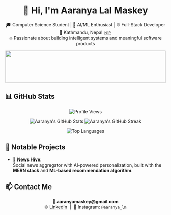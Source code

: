 

<h1 align="center">👋 Hi, I'm Aaranya Lal Maskey</h1>

<p align="center">
🎓 Computer Science Student | 🧠 AI/ML Enthusiast | 🌐 Full-Stack Developer <br>
📍 Kathmandu, Nepal 🇳🇵 <br>
🔥 Passionate about building intelligent systems and meaningful software products
</p>
<!-- Banner GIF -->
<img src="https://media.giphy.com/media/LmNwrBhejkK9EFP504/giphy.gif" width="100%" style="max-height: 100px; object-fit: cover;" />

## 📊 GitHub Stats

<p align="center">
  <img src="https://komarev.com/ghpvc/?username=AaranyaLM&label=Profile%20views&color=ff69b4&style=flat-square" alt="Profile Views" />
</p>

<p align="center">
  <img src="https://github-readme-stats.vercel.app/api?username=AaranyaLM&show_icons=true&theme=radical&hide=prs" alt="Aaranya's GitHub Stats" />
  <img src="https://github-readme-streak-stats.herokuapp.com/?user=AaranyaLM&theme=radical" alt="Aaranya's GitHub Streak" />
</p>

<p align="center">
  <img src="https://github-readme-stats.vercel.app/api/top-langs/?username=AaranyaLM&layout=compact&theme=radical" alt="Top Languages" />
</p>



## 🚀 Notable Projects

- 📰 [**News Hive**](https://github.com/AaranyaLM/NEWS-Hive):  
  Social news aggregator with AI-powered personalization, built with the **MERN stack** and **ML-based recommendation algorithm**.



## 📫 Contact Me

<p align="center">
  📧 <strong>aaranyamaskey@gmail.com</strong> <br>
  🌐 <a href="https://www.linkedin.com/in/aaranya-lm-b1100b218/" target="_blank">LinkedIn</a> &nbsp;|&nbsp;
  📸 Instagram: <code>@aaranya_lm</code>
</p>
